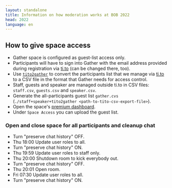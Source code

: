 ```yaml
---
layout: standalone
title: Information on how moderation works at BOB 2022
head: 2022
language: en
---
```


## How to give space access

- Gather space is configured as guest-list access only.
- Participants will have to sign into Gather with the email address provided during registration via [ti.to](https://ti.to/) (can be changed there, too).
- Use [`tito2gather`](https://gitlab.active-group.de/ag/bob/-/tree/master/tito2gather) to convert
  the participants list that we manage via [ti.to](https://ti.to/) to a CSV file in the
  format that Gather needs for access control.
- Staff, guests and speaker are managed outside ti.to in CSV files: `staff.csv`, `guests.csv` and `speaker.csv`.
- Generate the all-participants guest list `gather.cvs` (`./staff+speaker+tito2gather <path-to-tito-csv-export-file>`).
- Open the space's [premium dashboard](https://app.gather.town/dashboard/kaLdDo4mZ0bUWg2o/BOBkonf/space-access).
- Under `Space Access` you can upload the guest list.

### Open and close space for all participants and cleanup chat

- Turn "preserve chat history" OFF.
- Thu 18:00 Update user roles to all.
- Turn "preserve chat history" ON.
- Thu 19:59 Update user roles to staff only.
- Thu 20:00 Shutdown room to kick everybody out.
- Turn "preserve chat history" OFF.
- Thu 20:01 Open room.
- Fri 07:30 Update user roles to all.
- Turn "preserve chat history" ON.
